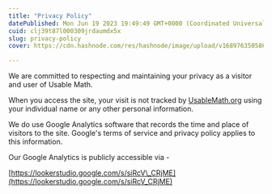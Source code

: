 ```yaml
---
title: "Privacy Policy"
datePublished: Mon Jun 19 2023 19:49:49 GMT+0000 (Coordinated Universal Time)
cuid: clj39t87l000309jrdaumdx5x
slug: privacy-policy
cover: https://cdn.hashnode.com/res/hashnode/image/upload/v1689763505865/a6f972ac-f444-4087-afc5-6170e48be102.png

---
```


We are committed to respecting and maintaining your privacy as a visitor and user of Usable Math.

When you access the site, your visit is not tracked by [UsableMath.org](https://usablemath.org/) using your individual name or any other personal information.

We do use Google Analytics software that records the time and place of visitors to the site. Google's terms of service and privacy policy applies to this information.

Our Google Analytics is publicly accessible via -

[https://lookerstudio.google.com/s/siRcV\_CRjME](https://lookerstudio.google.com/s/siRcV_CRjME)